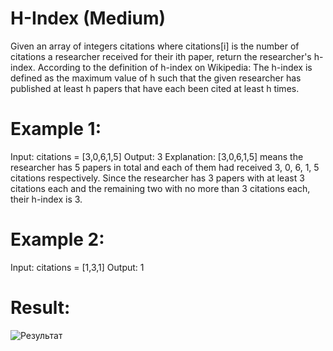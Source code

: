# H-Index (Medium)

Given an array of integers citations where citations[i] is the number of citations a researcher received for their ith paper, return the researcher's h-index.
According to the definition of h-index on Wikipedia: The h-index is defined as the maximum value of h such that the given researcher has published at least h papers that have each been cited at least h times.

# Example 1:
Input: citations = [3,0,6,1,5]
Output: 3
Explanation: [3,0,6,1,5] means the researcher has 5 papers in total and each of them had received 3, 0, 6, 1, 5 citations respectively.
Since the researcher has 3 papers with at least 3 citations each and the remaining two with no more than 3 citations each, their h-index is 3.

# Example 2:
Input: citations = [1,3,1]
Output: 1

# Result:
![Результат](https://github.com/sv1atsk1/screenshots/blob/main/hIndex.png)
